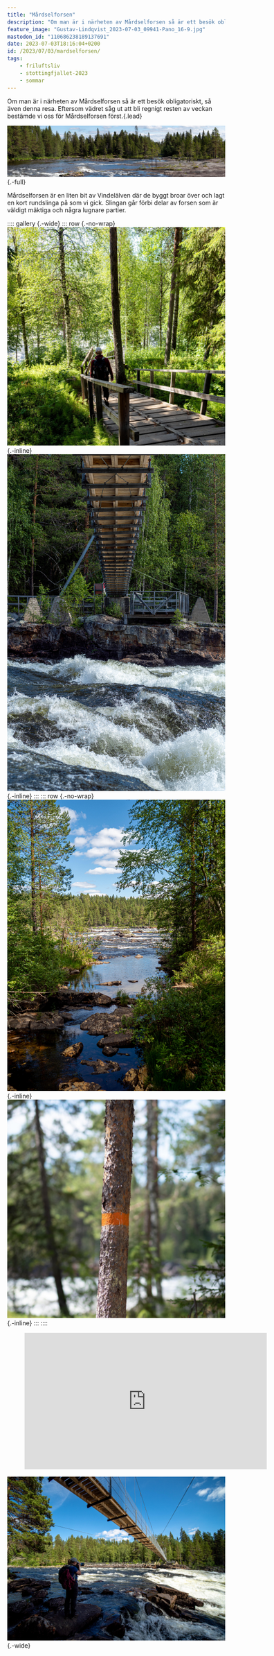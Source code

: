 ```yaml
---
title: "Mårdselforsen"
description: "Om man är i närheten av Mårdselforsen så är ett besök obligatoriskt, så även denna resa. Eftersom vädret såg ut att bli regnigt resten av veckan bestämde vi oss för Mårdselforsen först."
feature_image: "Gustav-Lindqvist_2023-07-03_09941-Pano_16-9.jpg"
mastodon_id: "110686238189137691"
date: 2023-07-03T18:16:04+0200
id: /2023/07/03/mardselforsen/
tags:
    - friluftsliv
    - stottingfjallet-2023
    - sommar
---
```


Om man är i närheten av Mårdselforsen så är ett besök obligatoriskt, så även denna resa. Eftersom vädret såg ut att bli regnigt resten av veckan bestämde vi oss för Mårdselforsen först.{.lead}

![En bild över en lugn del av Mårdselforsen](Gustav-Lindqvist_2023-07-03_00075-Pano_3000w.jpg){.-full}

Mårdselforsen är en liten bit av Vindelälven där de byggt broar över och lagt en kort rundslinga på som vi gick. Slingan går förbi delar av forsen som är väldigt mäktiga och några lugnare partier.

:::: gallery {.-wide}
::: row {.-no-wrap}
![En person som går nedför en trappa i skogen](Gustav-Lindqvist_2023-07-03_09814-Pano_3000w.jpg){.-inline}
![En bro över en fors sedd underifrån](Gustav-Lindqvist_2023-07-03_09891-Pano_3000w.jpg){.-inline}
:::
::: row {.-no-wrap}
![En liten bäck som mynnar ut i en fors längre bort](Gustav-Lindqvist_2023-07-03_00029_3000w.jpg){.-inline}
![Ett träd målat med en orange ring](Gustav-Lindqvist_2023-07-03_09950-Pano_3000w.jpg){.-inline}
:::
::::

<figure class="embed video -wide">
	<iframe width="560" height="315" src="https://www.youtube-nocookie.com/embed/ZfeXWu4GXrs?si=YA9-5yHwdUfkluYR" title="En film över Mårdselforsen sett från flera olika vinklar" frameborder="0" allow="accelerometer; autoplay; clipboard-write; encrypted-media; gyroscope; picture-in-picture; web-share" referrerpolicy="strict-origin-when-cross-origin" allowfullscreen></iframe>
</figure>

![En person med en kamera i handen som står under en bro som går över en fors](Gustav-Lindqvist_2023-07-03_00119_3000w.jpg "Josefine fotograferar Mårdselforsen"){.-wide}
